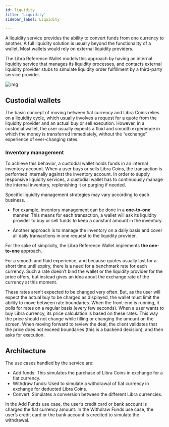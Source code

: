 ```yaml
---
id: liquidity
title: 'Liquidity'
sidebar_label: Liquidity

---
```




A liquidity service provides the ability to convert funds from one currency to another. A full liquidity solution is usually beyond the functionality of a wallet. Most wallets would rely on external liquidity providers. 

The Libra Reference Wallet models this approach by having an internal liquidity service that manages its liquidity processes, and contacts external liquidity provider stubs to simulate liquidity order fulfillment by a third-party service provider.

![img](https://lh4.googleusercontent.com/w0ar4ZlT8rwkzfHhFQuPzqnJIu5ffuGzzjqzrQLSI_JVjDrxjnjnVoUw5wF5vWd4fVGHNagihWGNLIsFHRo4NGQ6i4ej0qidDBMNkIBPimokgqNEtlL5tR-7bubnBuG1uPmr3lik)



## Custodial wallets

The basic concept of moving between fiat currency and Libra Coins relies on a liquidity cycle, which usually involves a request for a quote from the liquidity provider and an actual buy or sell execution. However, in a custodial wallet, the user usually expects a fluid and smooth experience in which the money is transferred immediately, without the “exchange” experience of ever-changing rates. 

### Inventory management

To achieve this behavior, a custodial wallet holds funds in an internal inventory account. When a user buys or sells Libra Coins, the transaction is performed internally against the inventory account. In order to supply responsive liquidity services, a custodial wallet has to continuously manage the internal inventory, replenishing it or purging if needed. 

Specific liquidity management strategies may vary according to each business.

* For example, inventory management can be done in a **one-to-one** manner. This means for each transaction, a wallet will ask its liquidity provider to buy or sell funds to keep a constant amount in the inventory. 

* Another approach is to manage the inventory on a daily basis and cover all daily transactions in one request to the liquidity provider. 

For the sake of simplicity, the Libra Reference Wallet implements **the one-to-one** approach.

For a smooth and fluid experience, and because quotes usually last for a short time until expiry, there is a need for a benchmark rate for each currency. Such a rate doesn’t bind the wallet or the liquidity provider for the price offers, but instead gives an idea about the exchange rate of the currency at this moment. 

These rates aren’t expected to be changed very often. But, as the user will expect the actual buy to be charged as displayed, the wallet must limit the ability to move between rate boundaries. When the front-end is running, it polls for rates on a regular basis (every few seconds). When a user wants to buy Libra currency, its price calculation is based on these rates. This way the price should not change while filling or changing the amount on the screen. When moving forward to review the deal, the client validates that the price does not exceed boundaries (this is a backend decision), and then asks for execution.

## Architecture
The use cases handled by the service are:

* Add funds: This simulates the purchase of Libra Coins in exchange for a fiat currency.
* Withdraw funds: Used to simulate a withdrawal of fiat currency in exchange for deducted Libra Coins.
* Convert: Simulates a conversion between the different Libra currencies.

In the Add Funds use case, the user’s credit card or bank account is charged the fiat currency amount. In the Withdraw Funds use case, the user’s credit card or the bank account is credited to simulate the withdrawal.